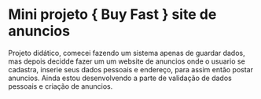 # Mini projeto { Buy Fast } site de anuncios
Projeto didático, comecei fazendo um sistema apenas de guardar dados, mas
depois decidde fazer um um website de anuncios onde o usuario se cadastra,
inserie seus dados pessoais e endereço, para assim então postar anuncios.
Ainda estou desenvolvendo a parte de validação de dados pessoais e criação
de anuncios.
